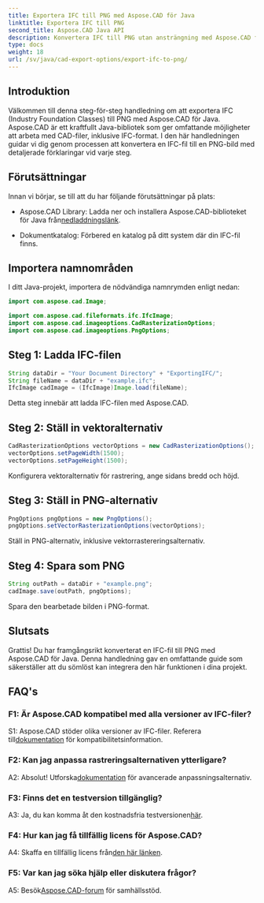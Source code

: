 ```yaml
---
title: Exportera IFC till PNG med Aspose.CAD för Java
linktitle: Exportera IFC till PNG
second_title: Aspose.CAD Java API
description: Konvertera IFC till PNG utan ansträngning med Aspose.CAD för Java. Följ vår steg-för-steg handledning.
type: docs
weight: 18
url: /sv/java/cad-export-options/export-ifc-to-png/
---
```

## Introduktion

Välkommen till denna steg-för-steg handledning om att exportera IFC (Industry Foundation Classes) till PNG med Aspose.CAD för Java. Aspose.CAD är ett kraftfullt Java-bibliotek som ger omfattande möjligheter att arbeta med CAD-filer, inklusive IFC-format. I den här handledningen guidar vi dig genom processen att konvertera en IFC-fil till en PNG-bild med detaljerade förklaringar vid varje steg.

## Förutsättningar

Innan vi börjar, se till att du har följande förutsättningar på plats:

-  Aspose.CAD Library: Ladda ner och installera Aspose.CAD-biblioteket för Java från[nedladdningslänk](https://releases.aspose.com/cad/java/).

- Dokumentkatalog: Förbered en katalog på ditt system där din IFC-fil finns.

## Importera namnområden

I ditt Java-projekt, importera de nödvändiga namnrymden enligt nedan:

```java
import com.aspose.cad.Image;

import com.aspose.cad.fileformats.ifc.IfcImage;
import com.aspose.cad.imageoptions.CadRasterizationOptions;
import com.aspose.cad.imageoptions.PngOptions;
```

## Steg 1: Ladda IFC-filen

```java
String dataDir = "Your Document Directory" + "ExportingIFC/";
String fileName = dataDir + "example.ifc";
IfcImage cadImage = (IfcImage)Image.load(fileName);
```

Detta steg innebär att ladda IFC-filen med Aspose.CAD.

## Steg 2: Ställ in vektoralternativ

```java
CadRasterizationOptions vectorOptions = new CadRasterizationOptions();
vectorOptions.setPageWidth(1500);
vectorOptions.setPageHeight(1500);
```

Konfigurera vektoralternativ för rastrering, ange sidans bredd och höjd.

## Steg 3: Ställ in PNG-alternativ

```java
PngOptions pngOptions = new PngOptions();
pngOptions.setVectorRasterizationOptions(vectorOptions);
```

Ställ in PNG-alternativ, inklusive vektorrastereringsalternativ.

## Steg 4: Spara som PNG

```java
String outPath = dataDir + "example.png";
cadImage.save(outPath, pngOptions);
```

Spara den bearbetade bilden i PNG-format.

## Slutsats

Grattis! Du har framgångsrikt konverterat en IFC-fil till PNG med Aspose.CAD för Java. Denna handledning gav en omfattande guide som säkerställer att du sömlöst kan integrera den här funktionen i dina projekt.

## FAQ's

### F1: Är Aspose.CAD kompatibel med alla versioner av IFC-filer?

 S1: Aspose.CAD stöder olika versioner av IFC-filer. Referera till[dokumentation](https://reference.aspose.com/cad/java/) för kompatibilitetsinformation.

### F2: Kan jag anpassa rastreringsalternativen ytterligare?

 A2: Absolut! Utforska[dokumentation](https://reference.aspose.com/cad/java/) för avancerade anpassningsalternativ.

### F3: Finns det en testversion tillgänglig?

A3: Ja, du kan komma åt den kostnadsfria testversionen[här](https://releases.aspose.com/).

### F4: Hur kan jag få tillfällig licens för Aspose.CAD?

 A4: Skaffa en tillfällig licens från[den här länken](https://purchase.aspose.com/temporary-license/).

### F5: Var kan jag söka hjälp eller diskutera frågor?

A5: Besök[Aspose.CAD-forum](https://forum.aspose.com/c/cad/19) för samhällsstöd.
